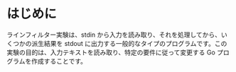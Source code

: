 # はじめに

ラインフィルター実験は、stdin から入力を読み取り、それを処理してから、いくつかの派生結果を stdout に出力する一般的なタイプのプログラムです。この実験の目的は、入力テキストを読み取り、特定の要件に従って変更する Go プログラムを作成することです。
